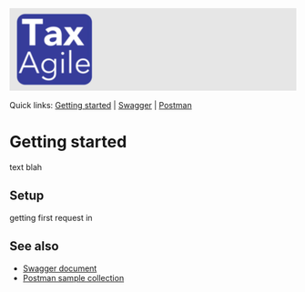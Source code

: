![Tax Agile Logo](Tax-Agile-Wide.png)

Quick links: [Getting started](getting-started.md) | [Swagger](swagger/index.html)  |  [Postman](postman.md)

# Getting started
text blah

## Setup
getting first request in


## See also

- [Swagger document](swagger/index.html)
- [Postman sample collection](postman.md)

